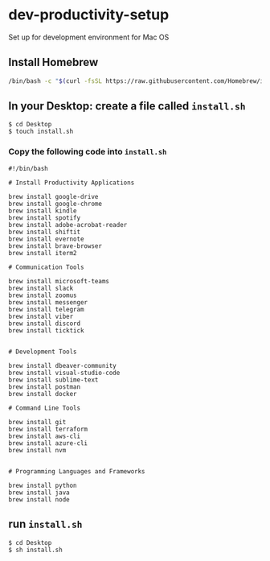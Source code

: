 # dev-productivity-setup

Set up for development environment for Mac OS

## Install Homebrew

```bash
/bin/bash -c "$(curl -fsSL https://raw.githubusercontent.com/Homebrew/install/HEAD/install.sh)"
```

## In your Desktop: create a file called `install.sh`

```
$ cd Desktop
$ touch install.sh
```

### Copy the following code into `install.sh`

```
#!/bin/bash

# Install Productivity Applications

brew install google-drive
brew install google-chrome
brew install kindle
brew install spotify
brew install adobe-acrobat-reader
brew install shiftit
brew install evernote
brew install brave-browser
brew install iterm2

# Communication Tools

brew install microsoft-teams
brew install slack
brew install zoomus
brew install messenger
brew install telegram
brew install viber
brew install discord
brew install ticktick


# Development Tools

brew install dbeaver-community
brew install visual-studio-code
brew install sublime-text
brew install postman
brew install docker

# Command Line Tools

brew install git
brew install terraform
brew install aws-cli
brew install azure-cli
brew install nvm


# Programming Languages and Frameworks

brew install python
brew install java
brew install node

```

## run `install.sh`

```
$ cd Desktop
$ sh install.sh
```
